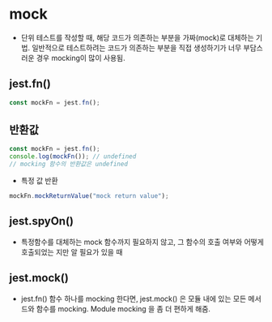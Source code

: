 # mock

- 단위 테스트를 작성할 때, 해당 코드가 의존하는 부분을 가짜(mock)로 대체하는 기법. 일반적으로 테스트하려는 코드가 의존하는 부분을 직접 생성하기가 너무 부담스러운 경우 mocking이 많이 사용됨.

## jest.fn()

```js
const mockFn = jest.fn();
```

## 반환값

```js
const mockFn = jest.fn();
console.log(mockFn()); // undefined
// mocking 함수의 반환값은 undefined
```

- 특정 값 반환

```js
mockFn.mockReturnValue("mock return value");
```

## jest.spyOn()

- 특정함수를 대체하는 mock 함수까지 필요하지 않고, 그 함수의 호출 여부와 어떻게 호출되었는 지만 알 필요가 있을 때

## jest.mock()

- jest.fn() 함수 하나를 mocking 한다면, jest.mock() 은 모듈 내에 있는 모든 메서드와 함수를 mocking. Module mocking 을 좀 더 편하게 해줌.
